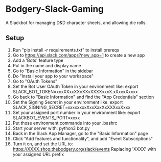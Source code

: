 # Bodgery-Slack-Gaming
A Slackbot for managing D&D character sheets, and allowing die rolls.

## Setup

1. Run "pip install -r requirements.txt" to install prereqs
2. Go to https://api.slack.com/apps?new_app=1 to create a new app
3. Add a 'Bots' feature type
4. Put in the name and display name
5. Go to "Basic Information" in the sidebar
6. Do "Install your app to your workspace"
7. Go to "OAuth Tokens"
8. Set the Bot User OAuth Token in your environment like:
   export SLACK_BOT_TOKEN=xxxXXxxXXxXXxXXXXxxxX.xXxxxXxxxx
7. Go back to "Basic Information" and find the "App Credentials" section
9. Set the Signing Secret in your environment like:
   export SLACK_SIGNING_SECRET=xxxxxxxxXxxXxxXxXXXxxXxxx
10. Set your assigned port number in your environment like:
    export SLACKBOT_EVENTS_PORT=xxxx
10. Put those environment commands into your .bashrc
11. Start your server with:
    python3 bot.py
12. Back in the Slack App Manager, go to the "Basic Information" page
13. Click "Add features and functionality", and add "Event Subscriptions"
14. Turn it on, and set the URL to:
    https://XXXX.shop.thebodgery.org/slack/events
    Replacing 'XXXX' with your assigned URL prefix
